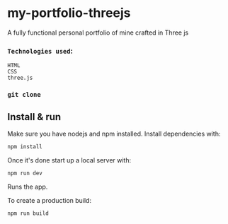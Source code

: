 # my-portfolio-threejs

A fully functional personal portfolio of mine crafted in Three js

### `Technologies used`:

`HTML`<br /> `CSS` <br /> `three.js`<br />

### `git clone`

## Install & run

Make sure you have nodejs and npm installed. Install dependencies with:

```bash
npm install
```

Once it's done start up a local server with:

```bash
npm run dev
```

Runs the app.

To create a production build:

```bash
npm run build
```
